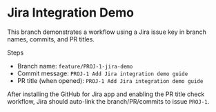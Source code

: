 # Jira Integration Demo

This branch demonstrates a workflow using a Jira issue key in branch names, commits, and PR titles.

Steps
- Branch name: `feature/PROJ-1-jira-demo`
- Commit message: `PROJ-1 Add Jira integration demo guide`
- PR title (when opened): `PROJ-1 Add Jira integration demo guide`

After installing the GitHub for Jira app and enabling the PR title check workflow, Jira should auto-link the branch/PR/commits to issue `PROJ-1`.
